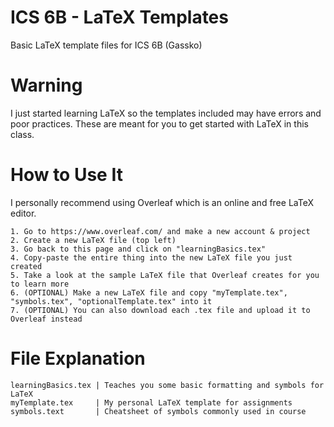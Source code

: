 # ICS 6B - LaTeX Templates
Basic LaTeX template files for ICS 6B (Gassko)

# Warning 
I just started learning LaTeX so the templates included may have errors and poor practices. These are meant for you to get started with LaTeX in this class. 

# How to Use It
I personally recommend using Overleaf which is an online and free LaTeX editor. 
```
1. Go to https://www.overleaf.com/ and make a new account & project
2. Create a new LaTeX file (top left)
3. Go back to this page and click on "learningBasics.tex" 
4. Copy-paste the entire thing into the new LaTeX file you just created
5. Take a look at the sample LaTeX file that Overleaf creates for you to learn more
6. (OPTIONAL) Make a new LaTeX file and copy "myTemplate.tex", "symbols.tex", "optionalTemplate.tex" into it 
7. (OPTIONAL) You can also download each .tex file and upload it to Overleaf instead
```

# File Explanation
```
learningBasics.tex | Teaches you some basic formatting and symbols for LaTeX
myTemplate.tex     | My personal LaTeX template for assignments 
symbols.text       | Cheatsheet of symbols commonly used in course
```
